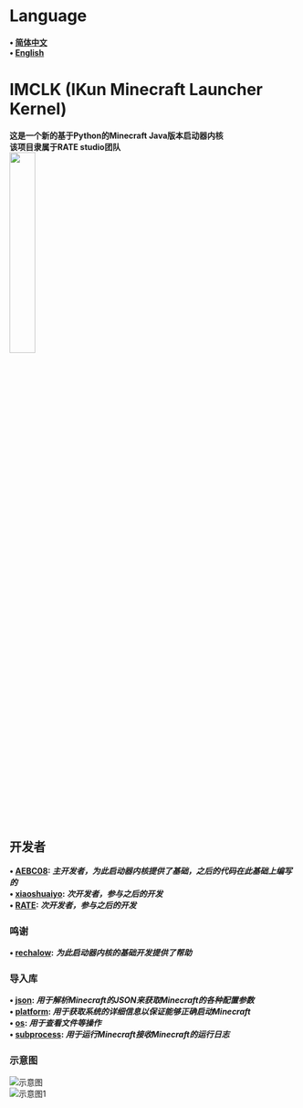 # Language
**• [简体中文](https://github.com/AEBC08/IMCLK/blob/main/README.md)  
• [English](https://github.com/AEBC08/IMCLK/blob/main/README_English.md)**
# IMCLK (IKun Minecraft Launcher Kernel)
**这是一个新的基于Python的Minecraft Java版本启动器内核  
该项目隶属于RATE studio团队**  
<img src="https://github.com/AEBC08/IMCLK/blob/main/RATEstudio_logio/RATEstudio1.png" width="30%" height="30%">
## 开发者
**• [AEBC08](https://github.com/AEBC08): _主开发者，为此启动器内核提供了基础，之后的代码在此基础上编写的_  
• [xiaoshuaiyo](https://github.com/xiaoshuaiyo): _次开发者，参与之后的开发_  
• [RATE](https://github.com/e2662020): _次开发者，参与之后的开发_**
### 鸣谢
**• [rechalow](https://github.com/rechalow):** ***为此启动器内核的基础开发提供了帮助***
### 导入库
**• [json](https://docs.python.org/3/library/json.html): _用于解析Minecraft的JSON来获取Minecraft的各种配置参数_  
• [platform](https://docs.python.org/3/library/platform.html): _用于获取系统的详细信息以保证能够正确启动Minecraft_  
• [os](https://docs.python.org/3/library/os.html): _用于查看文件等操作_  
• [subprocess](https://docs.python.org/3/library/subprocess.html): _用于运行Minecraft接收Minecraft的运行日志_**
### 示意图
![示意图](https://github.com/AEBC08/IMCLK/blob/main/Diagram/Diagram.png)  
![示意图1](https://github.com/AEBC08/IMCLK/blob/main/Diagram/Diagram1.png)
